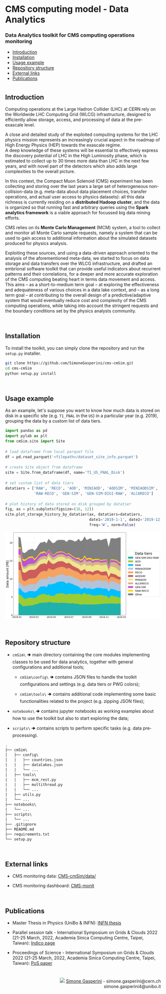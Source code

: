 # CMS computing model - Data Analytics

### Data Analytics toolkit for CMS computing operations monitoring

- [Introduction](#introduction)
- [Installation](#installation)
- [Usage example](#usage-example)
- [Repository structure](#repository-structure)
- [External links](#external-links)
- [Publications](#publications)

#

## Introduction
Computing operations at the Large Hadron Collider (LHC) at CERN rely on the Worldwide LHC Computing Grid (WLCG) infrastructure, designed to efficiently allow storage, access, and processing of data at the pre-exascale level.

A close and detailed study of the exploited computing systems for the LHC physics mission represents an increasingly crucial aspect in the roadmap of High Energy Physics (HEP) towards the exascale regime.\
A deep knowledge of these systems will be essential to effectively express the discovery potential of LHC in the High Luminosity phase, which is estimated to collect up to 30 times more data than LHC in the next few years, and with novel part of the detectors which also adds large complexities to the overall picture.

In this context, the Compact Muon Solenoid (CMS) experiment has been collecting and storing over the last years a large set of heterogeneous non-collision-data (e.g. meta-data about data placement choices, transfer operations, and actual user access to physics datasets): all this data richness is currently residing on a **distributed Hadoop cluster**, and the data is organized so that running fast and arbitrary queries using the **Spark analytics framework** is a viable approach for focussed big data mining efforts.

CMS relies on its **Monte Carlo Management** (MCM) system, a tool to collect and monitor all Monte Carlo sample requests, namely a system that can be used to gain access to additional information about the simulated datasets produced for physics analysis.

Exploiting these sources, and using a data-driven approach oriented to the analysis of the aforementioned meta-data, we started to focus on data storage and data transfers over the WLCG infrastructure, and drafted an embrional software toolkit that can provide useful indicators about recurrent patterns and their correlations, for a deeper and more accurate exploration of the CMS computing beating heart in terms data movement and access.\
This aims – as a short-to-medium term goal – at exploring the effectiveness and adequateness of various choices in a data lake context, and – as a long term goal – at contributing to the overall design of a predictive/adaptive system that would eventually reduce cost and complexity of the CMS computing operations, while taking into account the stringent requests and the boundary conditions set by the physics analysts community.

<br>

## Installation
To install the toolkit, you can simply clone the repository and run the `setup.py` installer.

```bash
git clone https://github.com/SimoneGasperini/cms-cmSim.git
cd cms-cmSim
python setup.py install
```

<br>

## Usage example
As an example, let's suppose you want to know how much data is stored on disk in a specific site (e.g. `T1_FNAL` in the `US`) in a particular year (e.g. 2019), grouping the data by a custom list of data tiers.

```python
import pandas as pd
import pylab as plt
from cmSim.site import Site

# load dataframe from local parquet file
df = pd.read_parquet('<filepath>/dataset_site_info.parquet')

# create Site object from dataframe
site = Site.from_dataframe(df, name='T1_US_FNAL_Disk')

# set custom list of data tiers
datatiers = ['RAW', 'RECO', 'AOD', 'MINIAOD', 'AODSIM', 'MINIAODSIM',
             'RAW-RECO', 'GEN-SIM', 'GEN-SIM-DIGI-RAW', 'ALCARECO']

# plot history of data stored on disk grouped by datatier
fig, ax = plt.subplots(figsize=(16, 12))
site.plot_storage_history_by_datatier(ax, datatiers=datatiers,
                                      date1='2019-1-1', date2='2019-12-31',
                                      freq='W', norm=False)
```
![plot](t1_us_fnal_disk.png)

<br>

## Repository structure
- `cmSim\` 🠊 main directory containing the core modules implementing classes to be used for data analytics, together with general configurations and additional tools;

    * `cmSim\config\` 🠊 contains JSON files to handle the toolkit configurations and settings (e.g. data tiers or PWG colors);

    * `cmSim\tools\` 🠊 contains additional code implementing some basic functionalities related to the project (e.g. zipping JSON files);

- `notebooks\` 🠊 contains jupyter notebooks as working examples about how to use the toolkit but also to start exploring the data;

- `scripts\` 🠊 contains scripts to perform specific tasks (e.g. data pre-processing).

```
.
├── cmSim\
│   ├── config\
|   |   ├── countries.json
|   |   ├── datalakes.json
|   |   └── ...
│   ├── tools\
|   |   ├── mcm_rest.py
|   |   ├── multithread.py
|   |   └── ...
|   ├── utils.py
|   └── ...
├── notebooks\
|   └── ...
├── scripts\
|   └── ...
├── .gitignore
├── README.md
├── requirements.txt
└── setup.py
```

<br>

## External links
* CMS monitoring data: [CMS-cmSim/data/](https://liveunibo-my.sharepoint.com/:f:/g/personal/simone_gasperini2_studio_unibo_it/Eh5PN28-dPxMk8k6xOKacHsBAtPoEHkqk03jwOgqshaB5A?e=0CBqhg)

* CMS monitoring dashboard: [CMS-monit](https://monit-grafana.cern.ch/d/000000530/cms-monitoring-project?orgId=11)

<br>

## Publications
* Master Thesis in Physics (UniBo & INFN): [INFN thesis](https://pubblicazioni.dsi.infn.it/tesi/listaTesi.php)

* Parallel session talk - International Symposium on Grids & Clouds 2022 (21-25 March, 2022, Academia Sinica Computing Centre, Taipei, Taiwan): [Indico page](https://indico4.twgrid.org/event/20/contributions/1120/)

* Proceedings of Science - International Symposium on Grids & Clouds 2022 (21-25 March, 2022, Academia Sinica Computing Centre, Taipei, Taiwan): [PoS paper](https://pos.sissa.it/415/006/)

#

<p align="right"><img src="https://avatars2.githubusercontent.com/u/71086758?s=400&v=4" width="12px;"/> <a href="https://github.com/SimoneGasperini">Simone Gasperini</a> - simone.gasperini@cern.ch <br> simone.gasperini4@unibo.it</p>
